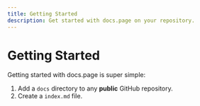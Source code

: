 ```yaml
---
title: Getting Started
description: Get started with docs.page on your repository.
---
```


# Getting Started

Getting started with docs.page is super simple:

1. Add a `docs` directory to any **public** GitHub repository.
2. Create a `index.md` file.

